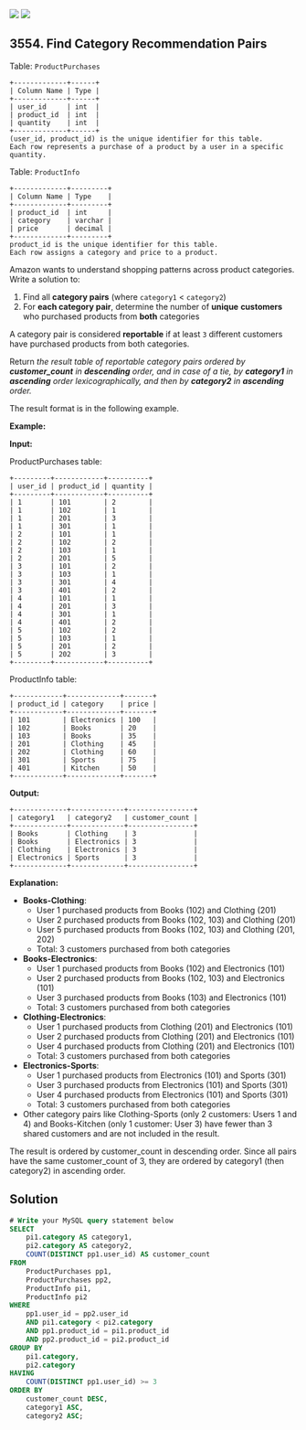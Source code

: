[![](https://img.shields.io/github/stars/javadev/LeetCode-in-Kotlin?label=Stars&style=flat-square)](https://github.com/javadev/LeetCode-in-Kotlin)
[![](https://img.shields.io/github/forks/javadev/LeetCode-in-Kotlin?label=Fork%20me%20on%20GitHub%20&style=flat-square)](https://github.com/javadev/LeetCode-in-Kotlin/fork)

## 3554\. Find Category Recommendation Pairs

Table: `ProductPurchases`

    +-------------+------+
    | Column Name | Type |
    +-------------+------+
    | user_id     | int  |
    | product_id  | int  |
    | quantity    | int  |
    +-------------+------+
    (user_id, product_id) is the unique identifier for this table.
    Each row represents a purchase of a product by a user in a specific quantity. 

Table: `ProductInfo`

    +-------------+---------+
    | Column Name | Type    |
    +-------------+---------+
    | product_id  | int     |
    | category    | varchar |
    | price       | decimal |
    +-------------+---------+
    product_id is the unique identifier for this table.
    Each row assigns a category and price to a product. 

Amazon wants to understand shopping patterns across product categories. Write a solution to:

1.  Find all **category pairs** (where `category1` < `category2`)
2.  For **each category pair**, determine the number of **unique** **customers** who purchased products from **both** categories

A category pair is considered **reportable** if at least `3` different customers have purchased products from both categories.

Return _the result table of reportable category pairs ordered by **customer\_count** in **descending** order, and in case of a tie, by **category1** in **ascending** order lexicographically, and then by **category2** in **ascending** order._

The result format is in the following example.

**Example:**

**Input:**

ProductPurchases table:

    +---------+------------+----------+
    | user_id | product_id | quantity |
    +---------+------------+----------+
    | 1       | 101        | 2        |
    | 1       | 102        | 1        |
    | 1       | 201        | 3        |
    | 1       | 301        | 1        |
    | 2       | 101        | 1        |
    | 2       | 102        | 2        |
    | 2       | 103        | 1        |
    | 2       | 201        | 5        |
    | 3       | 101        | 2        |
    | 3       | 103        | 1        |
    | 3       | 301        | 4        |
    | 3       | 401        | 2        |
    | 4       | 101        | 1        |
    | 4       | 201        | 3        |
    | 4       | 301        | 1        |
    | 4       | 401        | 2        |
    | 5       | 102        | 2        |
    | 5       | 103        | 1        |
    | 5       | 201        | 2        |
    | 5       | 202        | 3        | 
    +---------+------------+----------+ 

ProductInfo table:

    +------------+-------------+-------+
    | product_id | category    | price |
    +------------+-------------+-------+
    | 101        | Electronics | 100   |
    | 102        | Books       | 20    |
    | 103        | Books       | 35    |
    | 201        | Clothing    | 45    |
    | 202        | Clothing    | 60    |
    | 301        | Sports      | 75    |
    | 401        | Kitchen     | 50    |
    +------------+-------------+-------+ 

**Output:**

    +-------------+-------------+----------------+
    | category1   | category2   | customer_count |
    +-------------+-------------+----------------+
    | Books       | Clothing    | 3              |
    | Books       | Electronics | 3              |
    | Clothing    | Electronics | 3              |
    | Electronics | Sports      | 3              |
    +-------------+-------------+----------------+ 

**Explanation:**

*   **Books-Clothing**:
    *   User 1 purchased products from Books (102) and Clothing (201)
    *   User 2 purchased products from Books (102, 103) and Clothing (201)
    *   User 5 purchased products from Books (102, 103) and Clothing (201, 202)
    *   Total: 3 customers purchased from both categories
*   **Books-Electronics**:
    *   User 1 purchased products from Books (102) and Electronics (101)
    *   User 2 purchased products from Books (102, 103) and Electronics (101)
    *   User 3 purchased products from Books (103) and Electronics (101)
    *   Total: 3 customers purchased from both categories
*   **Clothing-Electronics**:
    *   User 1 purchased products from Clothing (201) and Electronics (101)
    *   User 2 purchased products from Clothing (201) and Electronics (101)
    *   User 4 purchased products from Clothing (201) and Electronics (101)
    *   Total: 3 customers purchased from both categories
*   **Electronics-Sports**:
    *   User 1 purchased products from Electronics (101) and Sports (301)
    *   User 3 purchased products from Electronics (101) and Sports (301)
    *   User 4 purchased products from Electronics (101) and Sports (301)
    *   Total: 3 customers purchased from both categories
*   Other category pairs like Clothing-Sports (only 2 customers: Users 1 and 4) and Books-Kitchen (only 1 customer: User 3) have fewer than 3 shared customers and are not included in the result.

The result is ordered by customer\_count in descending order. Since all pairs have the same customer\_count of 3, they are ordered by category1 (then category2) in ascending order.

## Solution

```sql
# Write your MySQL query statement below
SELECT
    pi1.category AS category1,
    pi2.category AS category2,
    COUNT(DISTINCT pp1.user_id) AS customer_count
FROM
    ProductPurchases pp1,
    ProductPurchases pp2,
    ProductInfo pi1,
    ProductInfo pi2
WHERE
    pp1.user_id = pp2.user_id
    AND pi1.category < pi2.category
    AND pp1.product_id = pi1.product_id
    AND pp2.product_id = pi2.product_id
GROUP BY
    pi1.category,
    pi2.category
HAVING
    COUNT(DISTINCT pp1.user_id) >= 3
ORDER BY
    customer_count DESC,
    category1 ASC,
    category2 ASC;
```